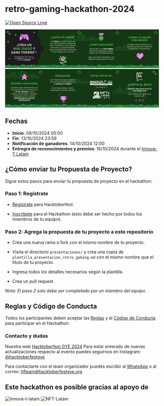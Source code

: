 # retro-gaming-hackathon-2024

[![Open Source Love](https://badges.frapsoft.com/os/v1/open-source.svg?v=102)](https://github.com/ellerbrock/open-source-badge/)

![carrusel-1](media/game-carrusel-1.svg)
![carrusel-2](media/game-carrusel-2.svg)

## Fechas

- **Inicio**: 09/10/2024 00:00
- **Fin**: 13/10/2024 23:59
- **Notificación de ganadores**: 14/10/2024 12:00
- **Entregra de reconocimientos y premios**: 16/10/2024 durante el [Innova-T Latam](https://innovatlatam.com/)

## ¿Cómo enviar tu Propuesta de Proyecto?

Sigue estos pasos para enviar tu propuesta de proyecto en el hackathon:

### Paso 1: Regístrate

- [Regístrate](https://hacktoberfest.com/) para Hacktoberfest.

- [Inscríbete](https://forms.gle/Qyeoc46c8NSkqeNNA) para el Hackathon (esto debe ser hecho por todos los miembros de tu equipo).

### Paso 2: Agrega la propuesta de tu proyecto a este repositorio

- Crea una nueva rama o fork con el mismo nombre de tu proyecto.

- Visita el directorio `presentaciones/` y crea una copia de `plantilla_presentacion_retro_gaming.md` con el mismo nombre que el título de tu proyecto.

- Ingresa todos los detalles necesarios según la plantilla.

- Crea un pull request.

*Nota: El paso 2 solo debe ser completado por un miembro del equipo.*

## Reglas y Código de Conducta

Todos los participantes deben aceptar las [Reglas](RULES.md) y el [Código de Conducta](https://github.com/Hacktoberfest-GYE/hacktoberfestgye-landing/blob/main/CODE_OF_CONDUCT.md) para participar en el Hackathon.

### Contacto y dudas

Nuestra web [Hacktoberfest GYE 2024](https://hacktoberfestgye.org)
Para estar enterado de nuevas actualizaciones respecto al evento puedes seguirnos en Instagram:
[@hacktoberfestgye](https://www.instagram.com/hacktoberfestgye/)

Para contactarte con el team organizador puedes escribir al [WhatsApp](https://wa.me/message/AAI3OELJXGBII1) o al correo: <hfteam@hacktoberfestgye.org>

## Este hackathon es posible gracias al apoyo de

![Innova-t-latam](https://github.com/Hacktoberfest-GYE/hacktoberfestgye-landing/blob/main/img/logos/innova-t-latam-2024.png)
![NFT-Latam](https://github.com/Hacktoberfest-GYE/hacktoberfestgye-landing/blob/main/img/logos/ntfs-latam-art.png)
